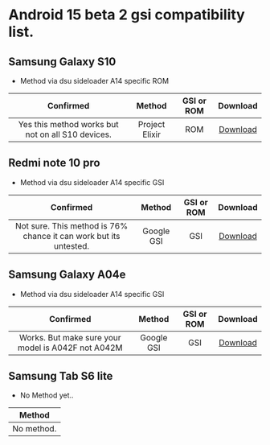# Android 15 beta 2 gsi compatibility list.

## Samsung Galaxy S10
- Method via dsu sideloader A14 specific ROM


|Confirmed|Method|GSI or ROM|Download|
|:-:|:-:|:-:|:-:|
|Yes this method works but not on all S10 devices.|Project Elixir|ROM|[Download](https://projectelixiros.com/device/beyond1lte)|

## Redmi note 10 pro
- Method via dsu sideloader A14 specific GSI


|Confirmed|Method|GSI or ROM|Download|
|:-:|:-:|:-:|:-:|
|Not sure. This method is 76% chance it can work but its untested.|Google GSI|GSI|[Download](https://dl.google.com/developers/android/udc/images/gsi/gsi_gms_arm64-exp-UQ1A.231205.015-11084887-2026a0e7.zip)|

## Samsung Galaxy A04e
- Method via dsu sideloader A14 specific GSI


|Confirmed|Method|GSI or ROM|Download|
|:-:|:-:|:-:|:-:|
|Works. But make sure your model is A042F not A042M|Google GSI|GSI|[Download](https://dl.google.com/developers/android/udc/images/gsi/gsi_gms_arm64-exp-UQ1A.231205.015-11084887-2026a0e7.zip)|

## Samsung Tab S6 lite
- No Method yet..


|Method|
|:-:|
|No method.|
